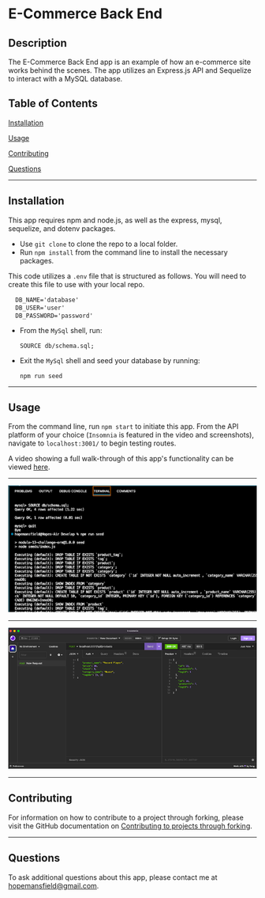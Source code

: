 # E-Commerce Back End

## Description

The E-Commerce Back End app is an example of how an e-commerce site works behind the scenes. The app utilizes an Express.js API and Sequelize to interact with a MySQL database. 


## Table of Contents

[Installation](#installation)

[Usage](#usage)

[Contributing](#contributing)

[Questions](#questions)

---

    
## Installation
    
This app requires npm and node.js, as well as the express, mysql, sequelize, and dotenv packages. 

- Use `git clone` to clone the repo to a local folder. 
- Run `npm install` from the command line to install the necessary packages.

This code utilizes a `.env` file that is structured as follows. You will need to create this file to use with your local repo.

      DB_NAME='database'
      DB_USER='user'
      DB_PASSWORD='password' 

- From the `MySql` shell, run:

      SOURCE db/schema.sql;

- Exit the `MySql` shell and seed your database by running:

      npm run seed

---
    
## Usage
    
From the command line, run `npm start` to initiate this app. From the API platform of your choice (`Insomnia` is featured in the video and screenshots), navigate to `localhost:3001/` to begin testing routes.

A video showing a full walk-through of this app's functionality can be viewed [here](https://drive.google.com/file/d/1arZ4UoLK1eupsGwdeoX03Ja2Ft3Vu9WS/view).

---

![Screen Shot](Assets/terminal.png)

---

![Screen Shot](Assets/insomnia.png)

---

## Contributing

For information on how to contribute to a project through forking, please visit the 
GitHub documentation on [Contributing to projects through forking](https://docs.github.com/en/get-started/quickstart/contributing-to-projects).

---

## Questions
    
To ask additional questions about this app, please contact me at hopemansfield@gmail.com.
